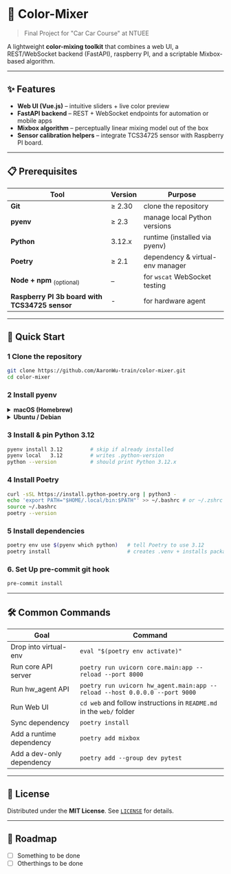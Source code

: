 # 🎨 Color-Mixer

> Final Project for "Car Car Course" at NTUEE

A lightweight **color-mixing toolkit** that combines a web UI, a REST/WebSocket backend (FastAPI), raspberry PI, and a scriptable Mixbox-based algorithm.

---

## ✨ Features

- **Web UI (Vue.js)** – intuitive sliders + live color preview
- **FastAPI backend** – REST + WebSocket endpoints for automation or mobile apps
- **Mixbox algorithm** – perceptually linear mixing model out of the box
- **Sensor calibration helpers** – integrate TCS34725 sensor with Raspberry PI board.

---

## 📋 Prerequisites

| Tool                                           | Version | Purpose                          |
| ---------------------------------------------- | ------- | -------------------------------- |
| **Git**                                        | ≥ 2.30  | clone the repository             |
| **pyenv**                                      | ≥ 2.3   | manage local Python versions     |
| **Python**                                     | 3.12.x  | runtime (installed via pyenv)    |
| **Poetry**                                     | ≥ 2.1   | dependency & virtual-env manager |
| **Node + npm** <sub>(optional)</sub>           | –       | for `wscat` WebSocket testing    |
| **Raspberry PI 3b board with TCS34725 sensor** | -       | for hardware agent               |

---

## 🚀 Quick Start

### 1 Clone the repository

```bash
git clone https://github.com/AaronWu-train/color-mixer.git
cd color-mixer
```

### 2 Install pyenv

<details>
<summary><b>macOS (Homebrew)</b></summary>

```bash
brew update
brew install pyenv
echo 'eval "$(pyenv init -)"' >> ~/.zshrc
source ~/.zshrc
```

</details>

<details>
<summary><b>Ubuntu / Debian</b></summary>

```bash
curl https://pyenv.run | bash
echo 'export PATH="$HOME/.pyenv/bin:$PATH"' >> ~/.bashrc
echo 'eval "$(pyenv init -)"'     >> ~/.bashrc
source ~/.bashrc
```

</details>

### 3 Install & pin Python 3.12

```bash
pyenv install 3.12         # skip if already installed
pyenv local   3.12         # writes .python-version
python --version           # should print Python 3.12.x
```

### 4 Install Poetry

```bash
curl -sSL https://install.python-poetry.org | python3 -
echo 'export PATH="$HOME/.local/bin:$PATH"' >> ~/.bashrc # or ~/.zshrc
source ~/.bashrc
poetry --version
```

### 5 Install dependencies

```bash
poetry env use $(pyenv which python)   # tell Poetry to use 3.12
poetry install                         # creates .venv + installs packages
```

### 6. Set Up pre-commit git hook

```bash
pre-commit install
```

---

## 🛠 Common Commands

| Goal                      | Command                                                                    |
| ------------------------- | -------------------------------------------------------------------------- |
| Drop into virtual-env     | `eval "$(poetry env activate)"`                                            |
| Run core API server       | `poetry run uvicorn core.main:app --reload --port 8000`                    |
| Run hw_agent API          | `poetry run uvicorn hw_agent.main:app --reload --host 0.0.0.0 --port 9000` |
| Run Web UI                | `cd web` and follow instructions in `README.md` in the `web/` folder       |
| Sync dependency           | `poetry install`                                                           |
| Add a runtime dependency  | `poetry add mixbox`                                                        |
| Add a dev-only dependency | `poetry add --group dev pytest`                                            |

---

## 📜 License

Distributed under the **MIT License**. See [`LICENSE`](LICENSE) for details.

---

## 🧭 Roadmap

- [ ] Something to be done
- [ ] Otherthings to be done
